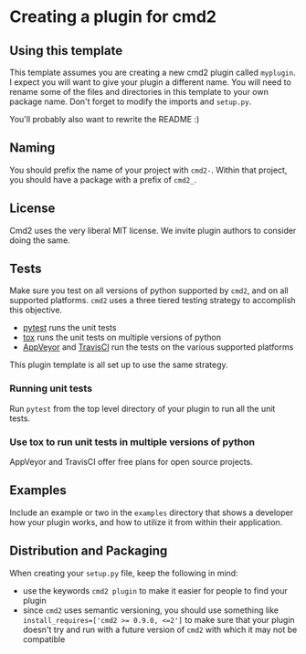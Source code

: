 # Creating a plugin for cmd2

## Using this template

This template assumes you are creating a new cmd2 plugin called `myplugin`. I expect you will want
to give your plugin a different name. You will need to rename some of the files and directories
in this template to your own package name. Don't forget to modify the imports and `setup.py`.

You'll probably also want to rewrite the README :)

## Naming
You should prefix the name of your project with `cmd2-`. Within that project, you should have a package with a prefix of `cmd2_`.

## License

Cmd2 uses the very liberal MIT license. We invite plugin authors to
consider doing the same.

## Tests

Make sure you test on all versions of python supported by `cmd2`, and on
all supported platforms. `cmd2` uses a three tiered testing strategy to
accomplish this objective.

- [pytest](https://pytest.org) runs the unit tests
- [tox](https://tox.readthedocs.io/) runs the unit tests on multiple versions
  of python
- [AppVeyor](https://www.appveyor.com/) and [TravisCI](https://travis-ci.com)
  run the tests on the various supported platforms

This plugin template is all set up to use the same strategy.

### Running unit tests

Run `pytest` from the top level directory of your plugin to run all the unit tests.

### Use tox to run unit tests in multiple versions of python


AppVeyor and TravisCI offer free plans for open source projects.


## Examples

Include an example or two in the `examples` directory that shows a developer how your plugin
works, and how to utilize it from within their application.


## Distribution and Packaging

When creating your `setup.py` file, keep the following in mind:

- use the keywords `cmd2 plugin` to make it easier for people to find your plugin
- since `cmd2` uses semantic versioning, you should use something like `install_requires=['cmd2 >= 0.9.0, <=2']` to make sure that your plugin doesn't try and run with a future version of `cmd2` with which it may not be compatible


